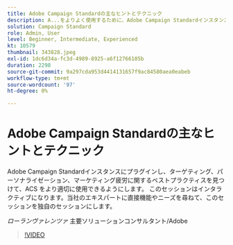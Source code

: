 ```yaml
---
title: Adobe Campaign Standardの主なヒントとテクニック
description: A...をよりよく使用するために、Adobe Campaign Standardインスタンスにプラグインし、ターゲティング、パーソナライゼーション、マーケティング疲労に関するベストプラクティスを見つけます（説明は 60～160 文字にする必要があります）。
solution: Campaign Standard
role: Admin, User
level: Beginner, Intermediate, Experienced
kt: 10579
thumbnail: 343828.jpeg
exl-id: 1dc6d34a-fc3d-4989-8925-a6f12766105b
duration: 2298
source-git-commit: 9a297cda953d4414131657f9ac84580aea0eabeb
workflow-type: tm+mt
source-wordcount: '97'
ht-degree: 0%

---
```


# Adobe Campaign Standardの主なヒントとテクニック

Adobe Campaign Standardインスタンスにプラグインし、ターゲティング、パーソナライゼーション、マーケティング疲労に関するベストプラクティスを見つけて、ACS をより適切に使用できるようにします。 このセッションはインタラクティブになります。当社のエキスパートに直接機能やニーズを尋ねて、このセッションを独自のセッションにします。

*ローランヴァレンツァ* 主要ソリューションコンサルタント/Adobe

>[!VIDEO](https://video.tv.adobe.com/v/343828/?quality=12&learn=on)
